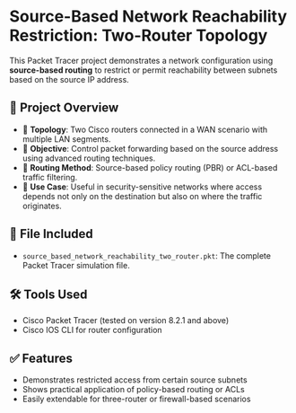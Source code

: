 # Source-Based Network Reachability Restriction: Two-Router Topology

This Packet Tracer project demonstrates a network configuration using **source-based routing** to restrict or permit reachability between subnets based on the source IP address.

## 🔧 Project Overview

- 📘 **Topology**: Two Cisco routers connected in a WAN scenario with multiple LAN segments.
- 🔐 **Objective**: Control packet forwarding based on the source address using advanced routing techniques.
- 🔄 **Routing Method**: Source-based policy routing (PBR) or ACL-based traffic filtering.
- 🧪 **Use Case**: Useful in security-sensitive networks where access depends not only on the destination but also on where the traffic originates.

## 📁 File Included

- `source_based_network_reachability_two_router.pkt`: The complete Packet Tracer simulation file.

## 🛠️ Tools Used

- Cisco Packet Tracer (tested on version 8.2.1 and above)
- Cisco IOS CLI for router configuration

## ✅ Features

- Demonstrates restricted access from certain source subnets
- Shows practical application of policy-based routing or ACLs
- Easily extendable for three-router or firewall-based scenarios




